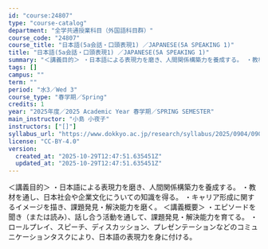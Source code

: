 ```yaml
---
id: "course:24807"
type: "course-catalog"
department: "全学共通授業科目（外国語科目群）"
course_code: "24807"
course_title: "日本語(5a会話・口頭表現1) ／JAPANESE(5A SPEAKING 1)"
title: "日本語(5a会話・口頭表現1) ／JAPANESE(5A SPEAKING 1)"
summary: "＜講義目的＞ ・日本語による表現力を磨き、人間関係構築力を養成する。 ・教材を通し、日本社会や企業文化にういての知識を得る。 ・キャリア形成に関するイメージを描き、課題発見・解決能力を磨く。 ＜講義概要＞ ・エピソードを聞き（または読み）、…"
tags: []
campus: ""
term: ""
period: "水3／Wed 3"
course_type: "春学期／Spring"
credits: 1
year: "2025年度／2025 Academic Year 春学期／SPRING SEMESTER"
main_instructor: "小島 小夜子"
instructors: ["[]"]
syllabus_url: "https://www.dokkyo.ac.jp/research/syllabus/2025/0904/0904_24807_ja_JP.html"
license: "CC-BY-4.0"
version:
  created_at: "2025-10-29T12:47:51.635451Z"
  updated_at: "2025-10-29T12:47:51.635451Z"
---
```

＜講義目的＞ ・日本語による表現力を磨き、人間関係構築力を養成する。 ・教材を通し、日本社会や企業文化にういての知識を得る。 ・キャリア形成に関するイメージを描き、課題発見・解決能力を磨く。 ＜講義概要＞ ・エピソードを聞き（または読み）、話し合う活動を通して、課題発見・解決能力を育てる。 ・ロールプレイ、スピーチ、ディスカッション、プレゼンテーションなどのコミュニケーションタスクにより、日本語の表現力を身に付ける。
